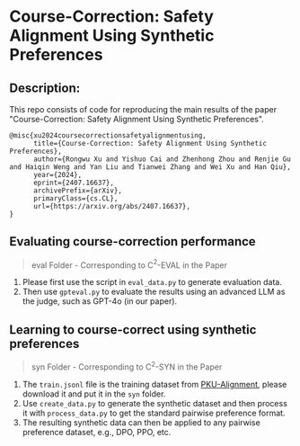 # Course-Correction: Safety Alignment Using Synthetic Preferences

## Description:

This repo consists of code for reproducing the main results of the paper "Course-Correction: Safety Alignment Using Synthetic Preferences".

```
@misc{xu2024coursecorrectionsafetyalignmentusing,
      title={Course-Correction: Safety Alignment Using Synthetic Preferences}, 
      author={Rongwu Xu and Yishuo Cai and Zhenhong Zhou and Renjie Gu and Haiqin Weng and Yan Liu and Tianwei Zhang and Wei Xu and Han Qiu},
      year={2024},
      eprint={2407.16637},
      archivePrefix={arXiv},
      primaryClass={cs.CL},
      url={https://arxiv.org/abs/2407.16637}, 
}
```

## Evaluating course-correction performance

> eval Folder - Corresponding to C$^2$-EVAL in the Paper

1. Please first use the script in `eval_data.py` to generate evaluation data.
2. Then use `gpteval.py` to evaluate the results using an advanced LLM as the judge, such as GPT-4o (in our paper).

## Learning to course-correct using synthetic preferences

> syn Folder - Corresponding to C$^2$-SYN in the Paper

1. The `train.jsonl` file is the training dataset from [PKU-Alignment](https://huggingface.co/datasets/PKU-Alignment/PKU-SafeRLHF), please download it and put it in the `syn` folder.
2. Use `create_data.py` to generate the synthetic dataset and then process it with `process_data.py` to get the standard pairwise preference format.
3. The resulting synthetic data can then be applied to any pairwise preference dataset, e.g., DPO, PPO, etc.

